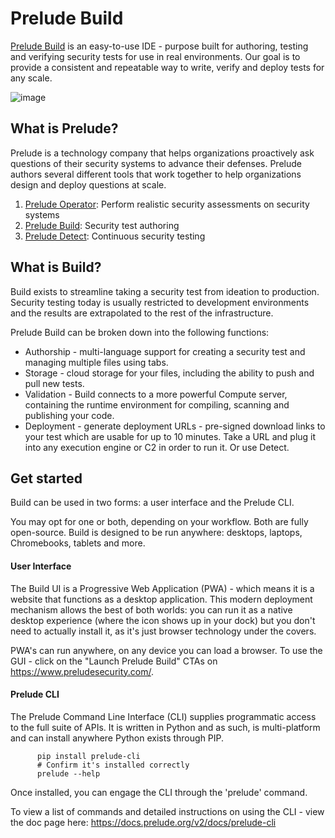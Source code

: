 # Prelude Build

<a href="https://www.preludesecurity.com/">Prelude Build</a> is an easy-to-use IDE - purpose built for authoring, testing and verifying security tests for use in real environments. Our goal is to provide a consistent and repeatable way to write, verify and deploy tests for any scale.

![image](https://user-images.githubusercontent.com/813716/203120833-775232b6-b036-4a53-9aa5-32d48321b41b.png)

## What is Prelude?

Prelude is a technology company that helps organizations proactively ask questions of their security systems to advance their defenses. Prelude authors several different tools that work together to help organizations design and deploy questions at scale.

<ol>
          <li><a href="https://www.preludesecurity.com/products/operator">Prelude Operator</a>: Perform realistic security assessments on security systems</li>
          <li><a href="https://www.preludesecurity.com/products/build">Prelude Build</a>: Security test authoring</li>
          <li><a href="https://www.preludesecurity.com/products/detect">Prelude Detect</a>: Continuous security testing</li>
</ol>

## What is Build?

Build exists to streamline taking a security test from ideation to production. Security testing today is usually restricted to development environments and the results are extrapolated to the rest of the infrastructure.

Prelude Build can be broken down into the following functions:

- Authorship - multi-language support for creating a security test and managing multiple files using tabs.
- Storage - cloud storage for your files, including the ability to push and pull new tests. 
- Validation - Build connects to a more powerful Compute server, containing the runtime environment for compiling, scanning and publishing your code.
- Deployment - generate deployment URLs - pre-signed download links to your test which are usable for up to 10 minutes. Take a URL and plug it into any execution engine or C2 in order to run it. Or use Detect.


## Get started

Build can be used in two forms: a user interface and the Prelude CLI.

You may opt for one or both, depending on your workflow. Both are fully open-source. Build is designed to be run anywhere: desktops, laptops, Chromebooks, tablets and more.

<h4>User Interface</h4>

The Build UI is a Progressive Web Application (PWA) - which means it is a website that functions as a desktop application. This modern deployment mechanism allows the best of both worlds: you can run it as a native desktop experience (where the icon shows up in your dock) but you don't need to actually install it, as it's just browser technology under the covers.

PWA's can run anywhere, on any device you can load a browser. To use the GUI - click on the "Launch Prelude Build" CTAs on https://www.preludesecurity.com/.

<h4>Prelude CLI</h4>

The Prelude Command Line Interface (CLI) supplies programmatic access to the full suite of APIs. It is written in Python and as such, is multi-platform and can install anywhere Python exists through PIP.

          pip install prelude-cli
          # Confirm it's installed correctly
          prelude --help
 
 Once installed, you can engage the CLI through the 'prelude' command.
 
 To view a list of commands and detailed instructions on using the CLI - view the doc page here: https://docs.prelude.org/v2/docs/prelude-cli
 
 

